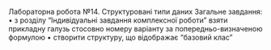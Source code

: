 Лабораторна робота №14. Структуровані типи даних
Загальне завдання: • з розділу “Індивідуальні завдання комплексної роботи” взяти прикладну галузь стосовно
номеру варіанту за попередньо-визначеною формулою
• створити структуру, що відображає “базовий клас”
